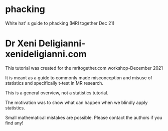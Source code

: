 # phacking
White hat' s guide to phacking (MRI together Dec 21)
# Dr Xeni Deligianni-xenideligianni.com

This tutorial was created for the mritogether.com workshop-December 2021

It is meant as a guide to commonly made misconception and misuse of statistics and specifically t-test in MR research.

This is a general overview, not a statistics tutorial.

The motivation was to show what can happen when we blindly apply statistics. 

Small mathematical mistakes are possible. Please contact the authors if you find any!
